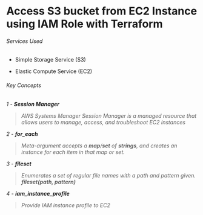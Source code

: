 # Access S3 bucket from EC2 Instance using IAM Role with Terraform

<h6> Services Used</h6>

* Simple Storage Service (S3)

* Elastic Compute Service (EC2)

<h6> Key Concepts<h6>

1 - **Session Manager**

> AWS Systems Manager Session Manager is a managed resource that allows users to manage, access, and troubleshoot EC2 instances

2 - **for_each**

> Meta-argument accepts a **map**/**set** of **strings**, and creates an instance for each item in that map or set.


3 - **fileset**

> Enumerates a set of regular file names with a path and pattern given. **fileset(path, pattern)**

4 - **iam_instance_profile**

> Provide  IAM instance profile to EC2